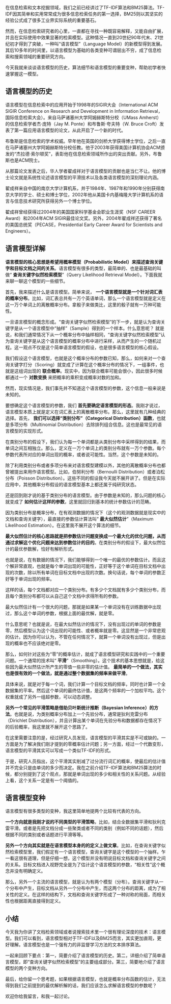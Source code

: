 在信息检索和文本挖掘领域，我们之前已经讲过了TF-IDF算法和BM25算法。TF-IDF因其简单和实用常常成为很多信息检索任务的第一选择，BM25则以其坚实的经验公式成了很多工业界实际系统的重要基石。

然而，在信息检索研究者的心里，一直都在寻找一种既容易解释，又能自由扩展，并且在实际使用中效果显著的检索模型。这种情况一直到20世纪90年代末、21世纪初才得到了突破，一种叫“语言模型”（Language Model）的新模型得到发展。其后10多年的时间里，以语言模型为基础的各类变种可谓层出不穷，成了信息检索和搜索领域的重要研究方向。

今天我就来谈谈语言模型的历史，算法细节和语言模型的重要变种，帮助初学者快速掌握这一模型。

## 语言模型的历史

语言模型在信息检索中的应用开始于1998年的SIGIR大会（International ACM SIGIR Conference on Research and Development in Information Retrieval，国际信息检索大会）。来自马萨诸塞州大学阿姆赫斯特分校（UMass Amherst）的信息检索学者杰·庞特（Jay M. Ponte）和布鲁斯·夸夫特（W. Bruce Croft）发表了第一篇应用语言模型的论文，从此开启了一个新的时代。

布鲁斯是信息检索的学术权威。早年他在英国的剑桥大学获得博士学位，之后一直在马萨诸塞州大学阿姆赫斯特分校任教。他于2003年获得美国计算机协会ACM颁发的“杰拉德·索尔顿奖”，表彰他在信息检索领域所作出的突出贡献。另外，布鲁斯也是ACM院士。

从那篇论文发表之后，华人学者翟成祥对于语言模型的贡献也是当仁不让。他的博士论文就是系统性论述语言模型的平滑技术以及各类语言模型的深刻理论内涵。

翟成祥来自中国的南京大学计算机系，并于1984年、1987年和1990年分别获得南京大学的学士、硕士和博士学位，2002年他从美国卡内基梅隆大学计算机系的语言与信息技术研究所获得另外一个博士学位。

翟成祥曾经获得过2004年的美国国家科学基金会职业生涯奖（NSF CAREER Award）和2004年ACM SIGIR最佳论文奖。另外，2004年翟成祥还获得了著名的美国总统奖（PECASE，Presidential Early Career Award for Scientists and Engineers）。

## 语言模型详解

**语言模型的核心思想是希望用概率模型（Probabilistic Model）来描述查询关键字和目标文档之间的关系**。语言模型有很多的类型，最简单的、也是最基础的叫做“ **查询关键字似然检索模型**”（Query Likelihood Retrieval Model）。下面我就来聊一聊这个模型的一些细节。

首先，我来描述什么是语言模型。简单来说， **一个语言模型就是一个针对词汇表的概率分布**。比如，词汇表总共有一万个英语单词，那么一个语言模型就是定义在这一万个单词上的离散概率分布。拿骰子来做类比，这里的骰子就有一万种可能性。

一旦语言模型的概念形成。“查询关键字似然检索模型”的下一步，就是认为查询关键字是从一个语言模型中“抽样”（Sample）得到的一个样本。什么意思呢？ 就是说，和我们通常情况下从一个概率分布中抽样相同，“查询关键字似然检索模型”认为查询关键字是从这个语言模型的概率分布中进行采样，从而产生的一个随机过程。这一观点不仅是这个简单语言模型的假设，也是很多语言模型的核心假设。

我们假设这个语言模型，也就是这个概率分布的参数已知，那么，如何来对一个查询关键字打分（Scoring）就变成了计算在这个概率分布的情况下，一组事件，也就是这组词出现的 **联合概率**。现实中，因为联合概率可能会很小，因此很多时候都通过一个 **对数变换** 来把概率的乘积变成概率对数的加和。

然而，现实情况是，我们事先并不知道这个语言模型的参数，这个信息一般来说是未知的。

要想确定这个语言模型的参数，我们 **首先要确定语言模型的形态**。我刚才说过，语言模型本质上就是定义在词汇表上的离散概率分布。那么，这里就有几种经典的选择。首先， **我们可以选择“类别分布”（Categorical Distribution）函数**，也就是多项分布（Multinomial Distribution）去除排列组合信息。这也是最常见的语言模型的实现形式。

在类别分布的假设下，我们认为每一个单词都是从类别分布中采样得到的结果，而单词之间互相独立。那么，定义在一万个单词上的类别分布就有一万个参数。每个参数代表所对应的单词出现的概率，或者说可能性。当然，这个参数是未知的。

除了利用类别分布或者多项分布来对语言模型建模以外，其他的离散概率分布也都曾被提出来用作语言模型。比如，伯努利分布（Bernoulli Distribution）或者泊松分布（Poisson Distribution）。这些不同的假设我今天就不展开讲了。但是在实际应用中，其他概率分布假设的语言模型基本上都还属于纯研究状态。

还是回到刚才说的基于类别分布的语言模型。由于参数是未知的，那么问题的核心就变成了 **如何估计这样的参数**，这里就回归到基本的统计参数估计的范畴。

因为类别分布是概率分布，在有观测数据的情况下（这个的观测数据就是现实中的文档和查询关键字），最直接的参数估计算法叫“ **最大似然估计**”（Maximum Likelihood Estimation）。在这里我不展开这个算法的细节。

**最大似然估计的核心思路就是把参数估计问题变换成一个最大化的优化问题，从而通过求解这个优化问题来达到参数估计的目的**。在类别分布的假设下，最大似然估计的最优参数解，恰好有解析形式。

也就是说，在有数据的情况下，我们能够得到一个唯一的最优的参数估计。而且这个解非常直观，也就是每个单词出现的可能性，正好等于这个单词在目标文档中出现的次数，除以所有单词在目标文档中出现的次数。换句话说，每个单词的参数正好等于单词出现的频率。

这样的话，每个文档都对应一个类别分布。有多少个文档就有多少个类别分布，而且每个类别分布都可以从自己这个文档中求得所有的参数。

最大似然估计有一个很大的问题，那就是如果某一个单词没有在训练数据中出现过，那么这个单词的参数，根据上面的最优解，就是零。

什么意思呢？也就是说，在最大似然估计的情况下，没有出现过的单词的参数是零，然后模型认为这个词出现的可能性、或者概率就是零。这显然是一个非常悲观的估计。因为你可以认为，不管在任何情况下，就算一个单词没有出现过，但是出现的概率也不应该绝对是零。

那么，如何针对这些为“零”的概率估计，就成了语言模型研究和实践中的一个重要问题。一个通常的技术叫“ **平滑**”（Smoothing）。这个技术的基本思想就是，给这些因为最大似然估计所产生的零值一些非零的估计值。 **最简单的一个做法，其实也是很有效的一个做法，就是通过整个数据集的频率来做平滑**。

具体来说，就是对于每一个词，我们计算一个目标文档的频率，同时也计算一个全数据集的平率。然后这个单词的最终估计值，是这两个频率的一个加权平均。这个权重就成了另外一组超参数，可以动态调整。

**另外一个常见的平滑策略是借助贝叶斯统计推断（Bayesian Inference）的方法**。也就是说，为类别概率分布加上一个先验分布，通常是狄利克雷分布（Dirichlet Distribution），并且计算出某个单词在先验分布和数据都存在情况下的后验概率，我这里就不展开这个思路了。

在这里需要注意的是，经过研究人员发现，语言模型的平滑其实是不可或缺的。一方面是为了解决我们刚才提到的零概率估计问题；另一方面，经过一个代数变形，语言模型的平滑其实可以写成一个类似TF-IDF的形式。

于是，研究人员指出，这个平滑其实削减了过分流行词汇的概率，使最后的估计值并不完全只是由单词的多少而决定。我在之前介绍TF-IDF算法和BM25算法的时候，都分别提到了这个观点，那就是单词出现的多少和相关性的关系问题。从经验上看，这个关系一定是有一个阈值的。

## 语言模型变种

语言模型有很多类型的变种，我这里简单地提两个比较有代表的方向。

**一个方向就是我刚才说的不同类型的平滑策略**，比如，结合全数据集平滑和狄利克雷平滑。或者是先把文档分成一些聚类或者不同的类别（例如不同的话题），然后根据不同的类别或者话题进行平滑等等。

**另外一个方向其实就是在语言模型本身的的定义上做文章**。比如，在查询关键字似然检索模型里，我们假定有一个语言模型，查询关键字是这个模型的一个抽样。乍一看这很有道理，但是仔细一想，这个模型并没有明说目标文档和查询关键字之间的关系。目标文档进入视野完全是为了估计这个语言模型的参数，“相关性”这个概念并没有明确定义。

那么，另外一个主流的语言模型，就是认为有两个模型（分布）。查询关键字从一个分布中产生，目标文档从另外一个分布中产生，而这两个分布的距离，成为了相关性的定义。在这样的结构下，文档和查询关键字形成了一种对称的局面，而相关性也根据距离直接得到定义。

## 小结

今天我为你讲了文档检索领域或者说搜索技术里一个很有理论深度的技术：语言模型。我们可以看到，语言模型相对于TF-IDF以及BM25而言，其实更加直观，更好理解。语言模型也是一个强有力的非监督学习方法的文本排序算法。

一起来回顾下要点：第一，简要介绍了语言模型的历史。第二，详细介绍了简单语言模型，即“查询关键字似然检索模型”的主要组成部分。第三，简要地介绍了语言模型的两个变种方向。

最后，给你留一个思考题，如果根据语言模型，也就是概率分布函数的估计，无法得到我们之前提到的最优解析解的话，我们应该怎么求解语言模型的参数呢？

欢迎你给我留言，和我一起讨论。